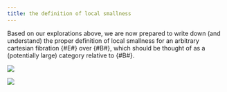 ```yaml
---
title: the definition of local smallness
---
```


Based on our explorations above, we are now prepared to write down (and
understand) the proper definition of local smallness for an arbitrary cartesian fibration {#E#} over {#B#}, which should be thought of as a (potentially large) category relative to {#B#}.

![](frct-001C)

![](frct-001B)
